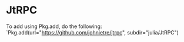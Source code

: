 # JtRPC
To add using Pkg.add, do the following: `Pkg.add(url="https://github.com/johnietre/jtrpc", subdir="julia/JtRPC")
